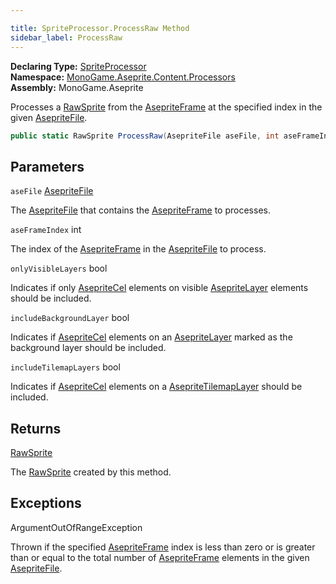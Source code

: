 ```yaml
---

title: SpriteProcessor.ProcessRaw Method
sidebar_label: ProcessRaw
---
```

**Declaring Type:** [SpriteProcessor](../)  
**Namespace:** [MonoGame.Aseprite.Content.Processors](../../)  
**Assembly:** MonoGame.Aseprite

Processes a [RawSprite](../../../../RawTypes/RawSprite/) from the [AsepriteFrame](../../../../AsepriteTypes/AsepriteFrame/) at the specified index in the  given [AsepriteFile](../../../../AsepriteFile/).

```csharp
public static RawSprite ProcessRaw(AsepriteFile aseFile, int aseFrameIndex, bool onlyVisibleLayers = true, bool includeBackgroundLayer = false, bool includeTilemapLayers = true);
```

## Parameters

`aseFile`  [AsepriteFile](../../../../AsepriteFile/)

The [AsepriteFile](../../../../AsepriteFile/) that contains the [AsepriteFrame](../../../../AsepriteTypes/AsepriteFrame/) to processes.

`aseFrameIndex`  int

The index of the [AsepriteFrame](../../../../AsepriteTypes/AsepriteFrame/) in the [AsepriteFile](../../../../AsepriteFile/) to process.

`onlyVisibleLayers`  bool

Indicates if only [AsepriteCel](../../../../AsepriteTypes/AsepriteCel/) elements on visible [AsepriteLayer](../../../../AsepriteTypes/AsepriteLayer/) elements should  be included.

`includeBackgroundLayer`  bool

Indicates if [AsepriteCel](../../../../AsepriteTypes/AsepriteCel/) elements on an [AsepriteLayer](../../../../AsepriteTypes/AsepriteLayer/) marked as the background  layer should be included.

`includeTilemapLayers`  bool

Indicates if [AsepriteCel](../../../../AsepriteTypes/AsepriteCel/) elements on a [AsepriteTilemapLayer](../../../../AsepriteTypes/AsepriteTilemapLayer/) should be included.

## Returns

[RawSprite](../../../../RawTypes/RawSprite/)

The [RawSprite](../../../../RawTypes/RawSprite/) created by this method.

## Exceptions

ArgumentOutOfRangeException

Thrown if the specified  [AsepriteFrame](../../../../AsepriteTypes/AsepriteFrame/) index is less than zero or is greater than or equal to  the total number of  [AsepriteFrame](../../../../AsepriteTypes/AsepriteFrame/) elements in the given  [AsepriteFile](../../../../AsepriteFile/).


